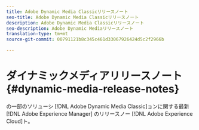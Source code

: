 ```yaml
---
title: Adobe Dynamic Media Classicリリースノート
seo-title: Adobe Dynamic Media Classicリリースノート
description: Adobe Dynamic Media Classicリリースノート
seo-description: Adobe Dynamic Mediaリリースノート
translation-type: tm+mt
source-git-commit: 00791121b8c345c461d33067926424d5c2f2966b

---
```



# ダイナミックメディアリリースノート{#dynamic-media-release-notes}

の一部のソリューシ [!DNL Adobe Dynamic Media Classic]ョンに関する最新 [!DNL Adobe Experience Manager] のリリースノー [!DNL Adobe Experience Cloud]ト。
